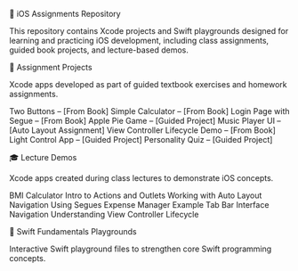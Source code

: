 📱 iOS Assignments Repository

This repository contains Xcode projects and Swift playgrounds designed for learning and practicing iOS development, including class assignments, guided book projects, and lecture-based demos.

📘 Assignment Projects

Xcode apps developed as part of guided textbook exercises and homework assignments.

Two Buttons – [From Book]
Simple Calculator – [From Book]
Login Page with Segue – [From Book]
Apple Pie Game – [Guided Project]
Music Player UI – [Auto Layout Assignment]
View Controller Lifecycle Demo – [From Book]
Light Control App – [Guided Project]
Personality Quiz – [Guided Project]

🎓 Lecture Demos

Xcode apps created during class lectures to demonstrate iOS concepts.

BMI Calculator
Intro to Actions and Outlets
Working with Auto Layout
Navigation Using Segues
Expense Manager Example
Tab Bar Interface Navigation
Understanding View Controller Lifecycle




🧠 Swift Fundamentals Playgrounds

Interactive Swift playground files to strengthen core Swift programming concepts.

